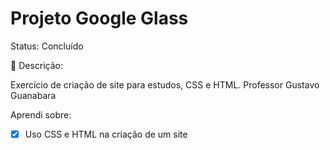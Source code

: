 # Projeto Google Glass
Status: Concluído

📝 Descrição:

Exercício de criação de site para estudos, CSS e HTML. 
Professor Gustavo Guanabara

Aprendi sobre: 
- [x] Uso CSS e HTML na criação de um site
 
